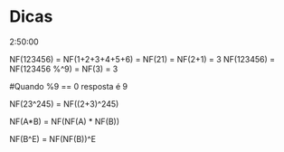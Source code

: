 
# Dicas 

2:50:00

NF(123456) = NF(1+2+3+4+5+6) = NF(21) = NF(2+1) = 3
NF(123456) = NF(123456 %^9) = NF(3) = 3

#Quando %9 == 0 resposta é 9

NF(23^245) = NF((2+3)^245)

NF(A*B) = NF(NF(A) * NF(B))

NF(B^E) = NF(NF(B))^E


